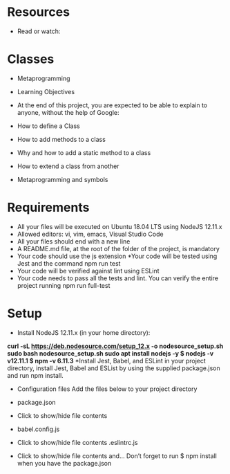 # Resources
* Read or watch:

# Classes
* Metaprogramming
* Learning Objectives
* At the end of this project, you are expected to be able to explain to anyone, without the help of Google:

* How to define a Class
* How to add methods to a class
* Why and how to add a static method to a class
* How to extend a class from another
* Metaprogramming and symbols
# Requirements
* All your files will be executed on Ubuntu 18.04 LTS using NodeJS 12.11.x
* Allowed editors: vi, vim, emacs, Visual Studio Code
* All your files should end with a new line
* A README.md file, at the root of the folder of the project, is mandatory
* Your code should use the js extension
*Your code will be tested using Jest and the command npm run test
* Your code will be verified against lint using ESLint
* Your code needs to pass all the tests and lint. You can verify the entire project running npm run full-test
# Setup
* Install NodeJS 12.11.x
(in your home directory):

**curl -sL https://deb.nodesource.com/setup_12.x -o nodesource_setup.sh
sudo bash nodesource_setup.sh
sudo apt install nodejs -y
$ nodejs -v
v12.11.1
$ npm -v
6.11.3**
*Install Jest, Babel, and ESLint
in your project directory, install Jest, Babel and ESList by using the supplied package.json and run npm install.

* Configuration files
Add the files below to your project directory

* package.json
* Click to show/hide file contents
* babel.config.js
* Click to show/hide file contents
.eslintrc.js
* Click to show/hide file contents
and…
Don’t forget to run $ npm install when you have the package.json
